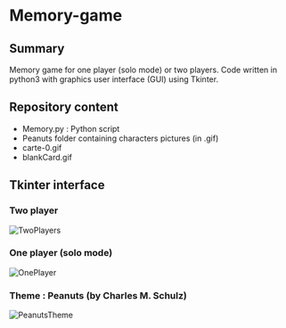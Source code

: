 # Memory-game

## Summary 
Memory game for one player (solo mode) or two players.
Code written in python3 with graphics user interface (GUI) using Tkinter.

## Repository content
* Memory.py : Python script
* Peanuts folder containing characters pictures (in .gif)
* carte-0.gif
* blankCard.gif


## Tkinter interface
### Two player
![TwoPlayers](https://user-images.githubusercontent.com/82372483/119819659-e64a7580-bef0-11eb-9325-5c6f1d8b230a.png)

### One player (solo mode)
![OnePlayer](https://user-images.githubusercontent.com/82372483/119819726-fb270900-bef0-11eb-9600-8b8af80a3a27.png)


### Theme : Peanuts (by Charles M. Schulz)

![PeanutsTheme](https://user-images.githubusercontent.com/82372483/119820146-75f02400-bef1-11eb-926c-23286d89bfa3.png)




